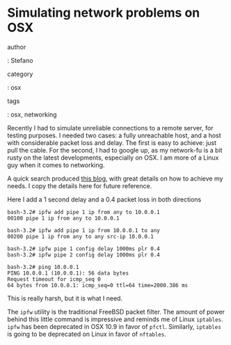 Simulating network problems on OSX
==================================

author

:   Stefano

category

:   osx

tags

:   osx, networking

Recently I had to simulate unreliable connections to a remote server,
for testing purposes. I needed two cases: a fully unreachable host, and
a host with considerable packet loss and delay. The first is easy to
achieve: just pull the cable. For the second, I had to google up, as my
network-fu is a bit rusty on the latest developments, especially on OSX.
I am more of a Linux guy when it comes to networking.

A quick search produced [this
blog](http://www.joemiller.me/2010/08/31/simulate-network-latency-packet-loss-and-bandwidth-on-mac-osx/),
with great details on how to achieve my needs. I copy the details here
for future reference.

Here I add a 1 second delay and a 0.4 packet loss in both directions

``` {.console}
bash-3.2# ipfw add pipe 1 ip from any to 10.0.0.1
00100 pipe 1 ip from any to 10.0.0.1

bash-3.2# ipfw add pipe 1 ip from 10.0.0.1 to any
00200 pipe 1 ip from any to any src-ip 10.0.0.1

bash-3.2# ipfw pipe 1 config delay 1000ms plr 0.4
bash-3.2# ipfw pipe 2 config delay 1000ms plr 0.4

bash-3.2# ping 10.0.0.1
PING 10.0.0.1 (10.0.0.1): 56 data bytes
Request timeout for icmp_seq 0
64 bytes from 10.0.0.1: icmp_seq=0 ttl=64 time=2000.386 ms
```

This is really harsh, but it is what I need.

The `ipfw` utility is the traditional FreeBSD packet filter. The amount
of power behind this little command is impressive and reminds me of
Linux `iptables`. `ipfw` has been deprecated in OSX 10.9 in favor of
`pfctl`. Similarly, `iptables` is going to be deprecated on Linux in
favor of `nftables`.
